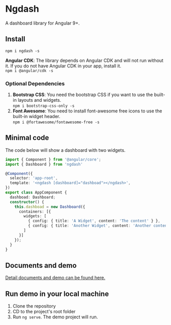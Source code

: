 # Ngdash
A dashboard library for Angular 9+.

## Install
`npm i ngdash -s`

**Angular CDK**: The library depends on Angular CDK and will not run without it. If you do not have Angular CDK in your app, install it.  
`npm i @angular/cdk -s`

### Optional Dependencies
1. **Bootstrap CSS**: You need the bootstrap CSS if you want to use the built-in layouts and widgets.   
`npm i bootstrap-css-only -s`  
2. **Font Awesome**: You need to install font-awesome free icons to use the built-in widget header.  
`npm i @fortawesome/fontawesome-free -s`

## Minimal code
The code below will show a dashboard with two widgets.
```typescript
import { Component } from '@angular/core';
import { Dashboard } from 'ngdash'

@Component({
  selector: 'app-root',
  template: '<ngdash [dashboard]="dashboad"></ngdash>',
})
export class AppComponent {
  dashboad: Dashboard;
  constructor() {
    this.dashboad = new Dashboard({
      containers: [{
        widgets: [
          { config: { title: 'A Widget', content: 'The content' } },
          { config: { title: 'Another Widget', content: 'Another content' } }
        ]
      }]
    });
  }
}
```

## Documents and demo
[Detail documents and demo can be found here.](https://mohayemin.github.io/ngdash/)

## Run demo in your local machine
1. Clone the repository
2. CD to the project's root folder
3. Run `ng serve`. The demo project will run.

